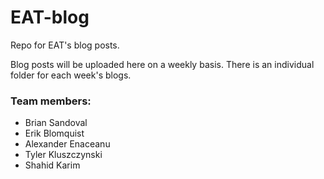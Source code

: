 # EAT-blog
Repo for EAT's blog posts.

Blog posts will be uploaded here on a weekly basis. There is an individual folder for each week's blogs.
### Team members:
* Brian Sandoval
* Erik Blomquist
* Alexander Enaceanu
* Tyler Kluszczynski
* Shahid Karim
